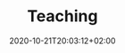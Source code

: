 ---
title: "Teaching"
date: 2020-10-21T20:03:12+02:00
draft: false
searchFilter: Teaching
notEverything: true
notListed: true
layout: list
tags: ['Pierre', 'Lévy', 'teaching']
zone: "teaching"
description: "description teaching"
---